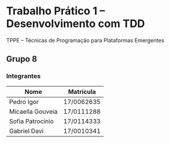 # Trabalho Prático 1 – Desenvolvimento com TDD
TPPE – Técnicas de Programação para Plataformas Emergentes

## Grupo 8

### Integrantes

| Nome | Matrícula |
|------|-----------|
| Pedro Igor | 17/0062635 |
| Micaella Gouveia | 17/0111288 |
| Sofia Patrocínio | 17/0114333 |
| Gabriel Davi | 17/0010341 |
